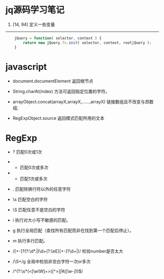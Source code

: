 # jq源码学习笔记		
1. [14, 94] 定义一些变量		
-----
```javascript
	jQuery = function( selector, context ) {
		return new jQuery.fn.init( selector, context, rootjQuery );
	}
```





# javascript  
* document.documentElement 返回根节点		

* String.charAt(index) 方法可返回指定位置的字符。  		

* arrayObject.concat(arrayX,arrayX,......,arrayX) 链接数组且不改变与昂数组;		

* RegExpObject.source 返回模式匹配所用的文本		





# RegExp  		
* ? 匹配0次或1次  	
* * 匹配0次或多次		
* + 匹配1次或多次		
* .	匹配除换行符以外的任意字符		

* \s 匹配空白的字符		
* \S 匹配任意不是空白的字符		

* i	执行对大小写不敏感的匹配。	
* g	执行全局匹配（查找所有匹配而非在找到第一个匹配后停止）。	
* m	执行多行匹配。	

* /[+-]?(?:\d*\.|)\d+(?:[eE][+-]?\d+|)/	检验number是否太大		
* /\S+/g 全局中检验非空白字符一次or多次
* /^(?:\s*(<[\w\W]+>)[^>]*|#([\w-]*))$/ 
